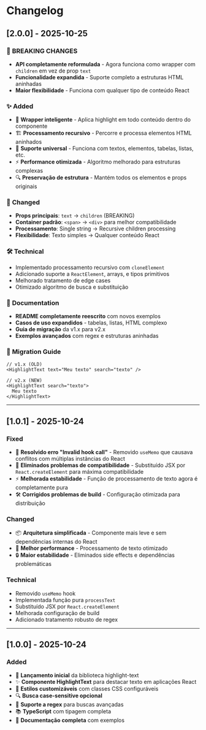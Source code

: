 # Changelog

## [2.0.0] - 2025-10-25

### 🚀 **BREAKING CHANGES**
- **API completamente reformulada** - Agora funciona como wrapper com `children` em vez de prop `text`
- **Funcionalidade expandida** - Suporte completo a estruturas HTML aninhadas
- **Maior flexibilidade** - Funciona com qualquer tipo de conteúdo React

### ✨ **Added**
- 🎯 **Wrapper inteligente** - Aplica highlight em todo conteúdo dentro do componente
- 🏗️ **Processamento recursivo** - Percorre e processa elementos HTML aninhados
- 📱 **Suporte universal** - Funciona com textos, elementos, tabelas, listas, etc.
- ⚡ **Performance otimizada** - Algoritmo melhorado para estruturas complexas
- 🔍 **Preservação de estrutura** - Mantém todos os elementos e props originais

### 🔄 **Changed**
- **Props principais**: `text` → `children` (BREAKING)
- **Container padrão**: `<span>` → `<div>` para melhor compatibilidade
- **Processamento**: Single string → Recursive children processing
- **Flexibilidade**: Texto simples → Qualquer conteúdo React

### 🛠️ **Technical**
- Implementado processamento recursivo com `cloneElement`
- Adicionado suporte a `ReactElement`, arrays, e tipos primitivos
- Melhorado tratamento de edge cases
- Otimizado algoritmo de busca e substituição

### 📖 **Documentation**
- **README completamente reescrito** com novos exemplos
- **Casos de uso expandidos** - tabelas, listas, HTML complexo
- **Guia de migração** da v1.x para v2.x
- **Exemplos avançados** com regex e estruturas aninhadas

### 🔧 **Migration Guide**
```tsx
// v1.x (OLD)
<HighlightText text="Meu texto" search="texto" />

// v2.x (NEW)
<HighlightText search="texto">
  Meu texto
</HighlightText>
```

---

## [1.0.1] - 2025-10-24

### Fixed
- 🐛 **Resolvido erro "Invalid hook call"** - Removido `useMemo` que causava conflitos com múltiplas instâncias do React
- 🔧 **Eliminados problemas de compatibilidade** - Substituído JSX por `React.createElement` para máxima compatibilidade
- ⚡ **Melhorada estabilidade** - Função de processamento de texto agora é completamente pura
- 🛠️ **Corrigidos problemas de build** - Configuração otimizada para distribuição

### Changed
- 📦 **Arquitetura simplificada** - Componente mais leve e sem dependências internas do React
- 🎯 **Melhor performance** - Processamento de texto otimizado
- 🔒 **Maior estabilidade** - Eliminados side effects e dependências problemáticas

### Technical
- Removido `useMemo` hook
- Implementada função pura `processText`
- Substituído JSX por `React.createElement`
- Melhorada configuração de build
- Adicionado tratamento robusto de regex

---

## [1.0.0] - 2025-10-24

### Added
- 🎉 **Lançamento inicial** da biblioteca highlight-text
- ✨ **Componente HighlightText** para destacar texto em aplicações React
- 🎨 **Estilos customizáveis** com classes CSS configuráveis
- 🔍 **Busca case-sensitive opcional**
- 🚀 **Suporte a regex** para buscas avançadas
- 📚 **TypeScript** com tipagem completa
- 📖 **Documentação completa** com exemplos